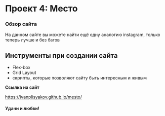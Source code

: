 # Проект 4: Место

### Обзор сайта

На данном сайте вы можете найти ещё одну аналогию instagram, только теперь лучше  и без багов

## Инструменты при создании сайта

* Flex-box
* Grid Layout
* скрипты, которые позволяют сайту быть интересным и живым

**Ссылка на сайт**

https://ivanplisyakov.github.io/mesto/

#### Удачи и любви!




